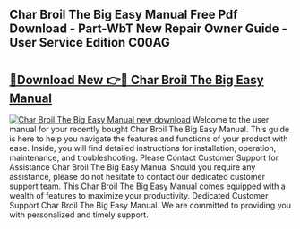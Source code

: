 ## Char Broil The Big Easy Manual Free Pdf Download - Part-WbT New Repair Owner Guide - User Service Edition C00AG

# <h2><a href="http://bc20026.oget.top/?id=Char+Broil+The+Big+Easy+Manual">🔗Download New 👉🔴 Char Broil The Big Easy Manual</a></h2>

[![Char Broil The Big Easy Manual new download](https://i.imgur.com/5g1atiW.png)](http://bc20026.oget.top/?id=Char+Broil+The+Big+Easy+Manual)
Welcome to the user manual for your recently bought Char Broil The Big Easy Manual. This guide is here to help you navigate the features and functions of your product with ease. Inside, you will find detailed instructions for installation, operation, maintenance, and troubleshooting. Please Contact Customer Support for Assistance Char Broil The Big Easy Manual Should you require any assistance, please do not hesitate to contact our dedicated customer support team. This Char Broil The Big Easy Manual comes equipped with a wealth of features to maximize your productivity. Dedicated Customer Support Char Broil The Big Easy Manual. We are committed to providing you with personalized and timely support.
